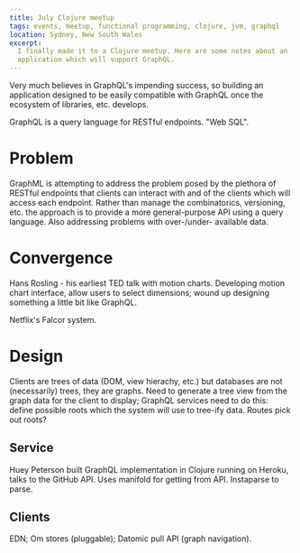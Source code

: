 ```yaml
---
title: July Clojure meetup
tags: events, meetup, functional programming, clojure, jvm, graphql
location: Sydney, New South Wales
excerpt: 
  I finally made it to a Clojure meetup. Here are some notes about an
  application which will support GraphQL.
---
```


Very much believes in GraphQL's impending success, so building an
application designed to be easily compatible with GraphQL once the
ecosystem of libraries, etc. develops.

GraphQL is a query language for RESTful endpoints. "Web SQL".

# Problem

GraphML is attempting to address the problem posed by the plethora of
RESTful endpoints that clients can interact with and of the clients
which will access each endpoint. Rather than manage the combinatorics,
versioning, etc. the approach is to provide a more general-purpose API
using a query language. Also addressing problems with over-/under-
available data.

# Convergence

Hans Rosling - his earliest TED talk with motion charts. Developing
motion chart interface, allow users to select dimensions; wound up
designing something a little bit like GraphQL.

Netflix's Falcor system.

# Design

Clients are trees of data (DOM, view hierachy, etc.) but databases are
not (necessarily) trees, they are graphs. Need to generate a tree view
from the graph data for the client to display; GraphQL services need
to do this: define possible roots which the system will use to
tree-ify data. Routes pick out roots?

## Service

Huey Peterson built GraphQL implementation in Clojure running on
Heroku, talks to the GitHub API. Uses manifold for getting from
API. Instaparse to parse.

## Clients

EDN; Om stores (pluggable); Datomic pull API (graph navigation).


